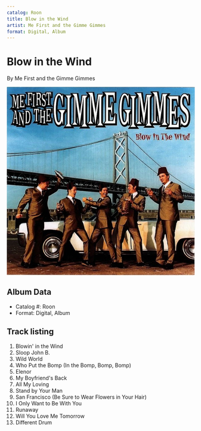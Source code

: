 ```yaml
---
catalog: Roon
title: Blow in the Wind
artist: Me First and the Gimme Gimmes
format: Digital, Album
---
```


# Blow in the Wind

By Me First and the Gimme Gimmes

![](../../assets/albumcovers/Me_First_and_the_Gimme_Gimmes-Blow_in_the_Wind.png)

## Album Data

- Catalog #: Roon
- Format: Digital, Album


## Track listing


1. Blowin' in the Wind
2. Sloop John B.
3. Wild World
4. Who Put the Bomp (In the Bomp, Bomp, Bomp)
5. Elenor
6. My Boyfriend's Back
7. All My Loving
8. Stand by Your Man
9. San Francisco (Be Sure to Wear Flowers in Your Hair)
10. I Only Want to Be With You
11. Runaway
12. Will You Love Me Tomorrow
13. Different Drum

